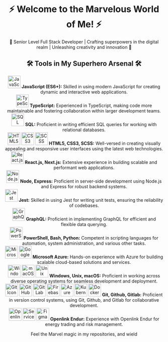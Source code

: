 <!-- Welcome Section -->
<div align="center">
  <!-- Replace the image URL with your own Marvel-themed image -->
  <!-- <img src="https://your-image-url.com/marvel-header.jpg" alt="Marvel Header Image"> -->
  <h1>⚡ Welcome to the Marvelous World of Me! ⚡</h1>
</div>

<!-- Superhero Bio -->
<p align="center">
  🦸 Senior Level Full Stack Developer | Crafting superpowers in the digital realm | Unleashing creativity and innovation 🌌
</p>

<!-- Superhero Toolbox -->
<h2 align="center">🛠️ Tools in My Superhero Arsenal 🛠️</h2>

<!-- Superhero Skill Set -->
<div align="center">
  <div align="center">
    <img src="https://fontawesome.com/icons/javascript?style=brands" alt="JavaScript Icon" title="JavaScript" width="40" height="40">
    <strong>JavaScript (ES6+):</strong> Skilled in using modern JavaScript for creating dynamic and interactive web applications.
  </div>
  <div align="center">
    <img src="https://fontawesome.com/icons/typescript?style=brands" alt="TypeScript Icon" title="TypeScript" width="40" height="40">
    <strong>TypeScript:</strong> Experienced in TypeScript, making code more maintainable and fostering collaboration within larger development teams.
  </div>
  <div align="center">
    <img src="https://fontawesome.com/icons/database?style=solid" alt="SQL Icon" title="SQL" width="40" height="40">
    <strong>SQL:</strong> Proficient in writing efficient SQL queries for working with relational databases.
  </div>
  <div align="center">
    <img src="https://fontawesome.com/icons/html5?style=brands" alt="HTML5 Icon" title="HTML5" width="40" height="40">
    <img src="https://fontawesome.com/icons/css3?style=brands" alt="CSS3 Icon" title="CSS3" width="40" height="40">
    <img src="https://fontawesome.com/icons/sass?style=brands" alt="SCSS Icon" title="SCSS" width="40" height="40">
    <strong>HTML5, CSS3, SCSS:</strong> Well-versed in creating visually appealing and responsive user interfaces using the latest web technologies.
  </div>
</div>

<!-- Marvelous Frameworks -->
<div align="center">
  <div align="center">
    <img src="https://simpleicons.org/icons/react.svg" alt="React.js Icon" title="React.js" width="40" height="40">
    <strong>React.js, Next.js:</strong> Extensive experience in building scalable and performant web applications.
  </div>
  <div align="center">
    <img src="https://simpleicons.org/icons/node-dot-js.svg" alt="Node.js Icon" title="Node.js" width="40" height="40">
    <strong>Node, Express:</strong> Proficient in server-side development using Node.js and Express for robust backend systems.
  </div>
  <div align="center">
    <img src="https://simpleicons.org/icons/jest.svg" alt="Jest Icon" title="Jest" width="40" height="40">
    <strong>Jest:</strong> Skilled in using Jest for writing unit tests, ensuring the reliability of codebases.
  </div>
  <div align="center">
    <img src="https://simpleicons.org/icons/graphql.svg" alt="GraphQL Icon" title="GraphQL" width="40" height="40">
    <strong>GraphQL:</strong> Proficient in implementing GraphQL for efficient and flexible data querying.
  </div>
</div>

<!-- Superhero Scripting -->
<div align="center">
  <div align="center">
    <img src="https://devicon.dev/devicon.git/icons/powershell/powershell-original.svg" alt="PowerShell Icon" title="PowerShell" width="40" height="40">
    <strong>PowerShell, Bash, Python:</strong> Competent in scripting languages for automation, system administration, and various other tasks.
  </div>
</div>

<!-- Cloud Realms -->
<div align="center">
  <div align="center">
    <img src="https://img.icons8.com/color/452/microsoft-azure.png" alt="Microsoft Azure Icon" title="Microsoft Azure" width="40" height="40">
    <img src="https://img.icons8.com/color/452/google-cloud-platform.png" alt="Google Cloud Platform Icon" title="Google Cloud Platform" width="40" height="40">
    <strong>Microsoft Azure:</strong> Hands-on experience with Azure for building scalable cloud-based solutions and services.
  </div>
</div>

<!-- Operating Superhero Systems -->
<div align="center">
  <div align="center">
    <img src="https://material.io/resources/icons/static/icons/baseline-windows-24px.svg" alt="Windows Icon" title="Windows" width="40" height="40">
    <img src="https://material.io/resources/icons/static/icons/baseline-desktop-mac-24px.svg" alt="macOS Icon" title="macOS" width="40" height="40">
    <img src="https://material.io/resources/icons/static/icons/baseline-code-24px.svg" alt="Unix Icon" title="Unix" width="40" height="40">
    <strong>Windows, Unix, macOS:</strong> Proficient in working across diverse operating systems for seamless development and deployment.
  </div>
</div>

<!-- DevOps Superhero Tools -->
<div align="center">
  <div align="center">
    <img src="https://fontawesome.com/icons/git?style=brands" alt="Git Icon" title="Git" width="40" height="40">
    <img src="https://fontawesome.com/icons/github?style=brands" alt="GitHub Icon" title="GitHub" width="40" height="40">
    <img src="https://simpleicons.org/icons/gitlab.svg" alt="GitLab Icon" title="GitLab" width="40" height="40">
    <img src="https://simpleicons.org/icons/firebase.svg" alt="Firebase Icon" title="Firebase" width="40" height="40">
    <img src="https://simpleicons.org/icons/azuredevops.svg" alt="Azure DevOps Icon" title="Azure DevOps" width="40" height="40">
    <img src="https://simpleicons.org/icons/kubernetes.svg" alt="Kubernetes Icon" title="Kubernetes" width="40" height="40">
    <img src="https://simpleicons.org/icons/docker.svg" alt="Docker Icon" title="Docker" width="40" height="40">
    <strong>Git, Github, Gitlab:</strong> Proficient in version control systems, using Git, Github, and Gitlab for collaborative development.
  </div>
</div>

<!-- Other Marvelous Tools -->
<div align="center">
  <div align="center">
    <img src="https://img.icons8.com/color/452/openlink-endur.png" alt="Openlink Endur Icon" title="Openlink Endur" width="40" height="40">
    <img src="https://simpleicons.org/icons/servicenow.svg" alt="ServiceNow Icon" title="ServiceNow" width="40" height="40">
    <img src="https://simpleicons.org/icons/figma.svg" alt="Figma Icon" title="Figma" width="40" height="40">
    <strong>Openlink Endur:</strong> Experience with Openlink Endur for energy trading and risk management.
  </div>
</div>

<!-- Footer Section -->
<div align="center">
  <p>Feel the Marvel magic in my repositories, and wield
